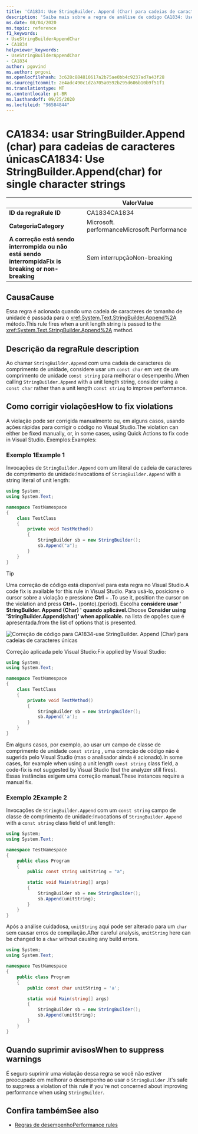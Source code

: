 ```yaml
---
title: 'CA1834: Use StringBuilder. Append (Char) para cadeias de caracteres únicas (análise de código)'
description: 'Saiba mais sobre a regra de análise de código CA1834: Use StringBuilder. Append (Char) para cadeias de caracteres únicas'
ms.date: 08/04/2020
ms.topic: reference
f1_keywords:
- UseStringBuilderAppendChar
- CA1834
helpviewer_keywords:
- UseStringBuilderAppendChar
- CA1834
author: pgovind
ms.author: prgovi
ms.openlocfilehash: 3c628c884810617a2b75ae0bb4c9237ad7a43f28
ms.sourcegitcommit: 2e4adc490c1d2a705a0592b295d606b10b9f51f1
ms.translationtype: MT
ms.contentlocale: pt-BR
ms.lasthandoff: 09/25/2020
ms.locfileid: "96584844"
---
```

# <a name="ca1834-use-stringbuilderappendchar-for-single-character-strings"></a><span data-ttu-id="34746-103">CA1834: usar StringBuilder.Append (char) para cadeias de caracteres únicas</span><span class="sxs-lookup"><span data-stu-id="34746-103">CA1834: Use StringBuilder.Append(char) for single character strings</span></span>

| | <span data-ttu-id="34746-104">Valor</span><span class="sxs-lookup"><span data-stu-id="34746-104">Value</span></span> |
|-|-|
| <span data-ttu-id="34746-105">**ID da regra**</span><span class="sxs-lookup"><span data-stu-id="34746-105">**Rule ID**</span></span> |<span data-ttu-id="34746-106">CA1834</span><span class="sxs-lookup"><span data-stu-id="34746-106">CA1834</span></span>|
| <span data-ttu-id="34746-107">**Categoria**</span><span class="sxs-lookup"><span data-stu-id="34746-107">**Category**</span></span> |<span data-ttu-id="34746-108">Microsoft. performance</span><span class="sxs-lookup"><span data-stu-id="34746-108">Microsoft.Performance</span></span>|
| <span data-ttu-id="34746-109">**A correção está sendo interrompida ou não está sendo interrompida**</span><span class="sxs-lookup"><span data-stu-id="34746-109">**Fix is breaking or non-breaking**</span></span> |<span data-ttu-id="34746-110">Sem interrupção</span><span class="sxs-lookup"><span data-stu-id="34746-110">Non-breaking</span></span>|

## <a name="cause"></a><span data-ttu-id="34746-111">Causa</span><span class="sxs-lookup"><span data-stu-id="34746-111">Cause</span></span>

<span data-ttu-id="34746-112">Essa regra é acionada quando uma cadeia de caracteres de tamanho de unidade é passada para o <xref:System.Text.StringBuilder.Append%2A> método.</span><span class="sxs-lookup"><span data-stu-id="34746-112">This rule fires when a unit length string is passed to the <xref:System.Text.StringBuilder.Append%2A> method.</span></span>

## <a name="rule-description"></a><span data-ttu-id="34746-113">Descrição da regra</span><span class="sxs-lookup"><span data-stu-id="34746-113">Rule description</span></span>

<span data-ttu-id="34746-114">Ao chamar `StringBuilder.Append` com uma cadeia de caracteres de comprimento de unidade, considere usar um `const char` em vez de um comprimento de unidade `const string` para melhorar o desempenho.</span><span class="sxs-lookup"><span data-stu-id="34746-114">When calling `StringBuilder.Append` with a unit length string, consider using a `const char` rather than a unit length `const string` to improve performance.</span></span>

## <a name="how-to-fix-violations"></a><span data-ttu-id="34746-115">Como corrigir violações</span><span class="sxs-lookup"><span data-stu-id="34746-115">How to fix violations</span></span>

<span data-ttu-id="34746-116">A violação pode ser corrigida manualmente ou, em alguns casos, usando ações rápidas para corrigir o código no Visual Studio.</span><span class="sxs-lookup"><span data-stu-id="34746-116">The violation can either be fixed manually, or, in some cases, using Quick Actions to fix code in Visual Studio.</span></span> <span data-ttu-id="34746-117">Exemplos:</span><span class="sxs-lookup"><span data-stu-id="34746-117">Examples:</span></span>

### <a name="example-1"></a><span data-ttu-id="34746-118">Exemplo 1</span><span class="sxs-lookup"><span data-stu-id="34746-118">Example 1</span></span>

<span data-ttu-id="34746-119">Invocações de `StringBuilder.Append` com um literal de cadeia de caracteres de comprimento de unidade:</span><span class="sxs-lookup"><span data-stu-id="34746-119">Invocations of `StringBuilder.Append` with a string literal of unit length:</span></span>

```csharp
using System;
using System.Text;

namespace TestNamespace
{
    class TestClass
    {
        private void TestMethod()
        {
            StringBuilder sb = new StringBuilder();
            sb.Append("a");
        }
    }
}
```

> [!TIP]
> <span data-ttu-id="34746-120">Uma correção de código está disponível para esta regra no Visual Studio.</span><span class="sxs-lookup"><span data-stu-id="34746-120">A code fix is available for this rule in Visual Studio.</span></span> <span data-ttu-id="34746-121">Para usá-lo, posicione o cursor sobre a violação e pressione **Ctrl** + **.**</span><span class="sxs-lookup"><span data-stu-id="34746-121">To use it, position the cursor on the violation and press **Ctrl**+**.**</span></span> <span data-ttu-id="34746-122">(ponto).</span><span class="sxs-lookup"><span data-stu-id="34746-122">(period).</span></span> <span data-ttu-id="34746-123">Escolha **considere usar ' StringBuilder. Append (Char) ' quando aplicável.**</span><span class="sxs-lookup"><span data-stu-id="34746-123">Choose **Consider using 'StringBuilder.Append(char)' when applicable.**</span></span> <span data-ttu-id="34746-124">na lista de opções que é apresentada.</span><span class="sxs-lookup"><span data-stu-id="34746-124">from the list of options that is presented.</span></span>
>
> ![Correção de código para CA1834-use StringBuilder. Append (Char) para cadeias de caracteres únicas](media/ca1834-codefix.png)

<span data-ttu-id="34746-126">Correção aplicada pelo Visual Studio:</span><span class="sxs-lookup"><span data-stu-id="34746-126">Fix applied by Visual Studio:</span></span>

```csharp
using System;
using System.Text;

namespace TestNamespace
{
    class TestClass
    {
        private void TestMethod()
        {
            StringBuilder sb = new StringBuilder();
            sb.Append('a');
        }
    }
}
```

<span data-ttu-id="34746-127">Em alguns casos, por exemplo, ao usar um campo de classe de comprimento de unidade `const string` , uma correção de código não é sugerida pelo Visual Studio (mas o analisador ainda é acionado).</span><span class="sxs-lookup"><span data-stu-id="34746-127">In some cases, for example when using a unit length `const string` class field, a code-fix is not suggested by Visual Studio (but the analyzer still fires).</span></span> <span data-ttu-id="34746-128">Essas instâncias exigem uma correção manual.</span><span class="sxs-lookup"><span data-stu-id="34746-128">These instances require a manual fix.</span></span>

### <a name="example-2"></a><span data-ttu-id="34746-129">Exemplo 2</span><span class="sxs-lookup"><span data-stu-id="34746-129">Example 2</span></span>

<span data-ttu-id="34746-130">Invocações de `StringBuilder.Append` com um `const string` campo de classe de comprimento de unidade:</span><span class="sxs-lookup"><span data-stu-id="34746-130">Invocations of `StringBuilder.Append` with a `const string` class field of unit length:</span></span>

```cs
using System;
using System.Text;

namespace TestNamespace
{
    public class Program
    {
        public const string unitString = "a";

        static void Main(string[] args)
        {
            StringBuilder sb = new StringBuilder();
            sb.Append(unitString);
        }
    }
}
```

<span data-ttu-id="34746-131">Após a análise cuidadosa, `unitString` aqui pode ser alterado para um `char` sem causar erros de compilação.</span><span class="sxs-lookup"><span data-stu-id="34746-131">After careful analysis, `unitString` here can be changed to a `char` without causing any build errors.</span></span>

```cs
using System;
using System.Text;

namespace TestNamespace
{
    public class Program
    {
        public const char unitString = 'a';

        static void Main(string[] args)
        {
            StringBuilder sb = new StringBuilder();
            sb.Append(unitString);
        }
    }
}
```

## <a name="when-to-suppress-warnings"></a><span data-ttu-id="34746-132">Quando suprimir avisos</span><span class="sxs-lookup"><span data-stu-id="34746-132">When to suppress warnings</span></span>

<span data-ttu-id="34746-133">É seguro suprimir uma violação dessa regra se você não estiver preocupado em melhorar o desempenho ao usar o `StringBuilder` .</span><span class="sxs-lookup"><span data-stu-id="34746-133">It's safe to suppress a violation of this rule if you're not concerned about improving performance when using `StringBuilder`.</span></span>

## <a name="see-also"></a><span data-ttu-id="34746-134">Confira também</span><span class="sxs-lookup"><span data-stu-id="34746-134">See also</span></span>

- [<span data-ttu-id="34746-135">Regras de desempenho</span><span class="sxs-lookup"><span data-stu-id="34746-135">Performance rules</span></span>](performance-warnings.md)
